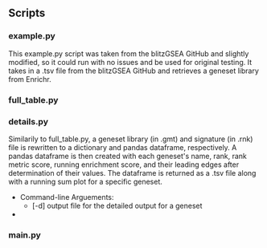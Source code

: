 ## Scripts
### example.py 
This example.py script was taken from the blitzGSEA GitHub and slightly modified, so it could run with no issues and be used for original testing. It takes in a .tsv file from the blitzGSEA GitHub and retrieves a geneset library from Enrichr. 

### full_table.py


### details.py
Similarily to full_table.py, a geneset library (in .gmt) and signature (in .rnk) file is rewritten to a dictionary and pandas dataframe, respectively. A pandas dataframe is then created with each geneset's name, rank, rank metric score, running enrichment score, and their leading edges after determination of their values. The dataframe is returned as a .tsv file along with a running sum plot for a specific geneset. 

* Command-line Arguements: 
  * [\-d]    output file for the detailed output for a geneset  
* 

### main.py
